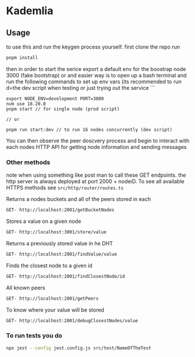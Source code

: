 # Kademlia 

## Usage
to use this and run the keygen process yourself. first clone the repo run 
```bash
pnpm install
```
then in order to start the serice export a default env for the boostrap node 3000 (fake bootstrap) or and easier way is to open up a bash terminal and run the following commands to set up env vars (its recommended to run d=the dev script when testing or just trying out the service ```
```
export NODE_ENV=development PORT=3000
nvm use 18.20.0
pnpm start // for single node (prod script)

// or

pnpm run start:dev // to run 16 nodes concurrently (dev script)
```
You can then observe the peer doscvery process and begin to interact with each nodes HTTP API for getting node information and sending messages

### Other methods
note when using something like post man to call these GET endpoints. the http server is always deployed at port 2000 + nodeiD. To see all available HTTPS methods see `src/http/router/routes.ts`

Returns a nodes buckets and all of the peers stored in each
```bash
GET- http://localhost:2001/getBucketNodes
```

Stores a value on a given node
```bash
GET- http://localhost:3001/store/value
```

Returns a previously stored value in he DHT
```bash
GET- http://localhost:2001/findValue/value
```

Finds the closest node to a given id
```bash
GET- http://localhost:2001/findClosestNode/id
```

All known peers
```bash
GET- http://localhost:2001/getPeers
```

To know where your value will be stored
```bash
GET- http://localhost:2001/debugClosestNodes/value
```

### To run tests you do

```bash
npx jest --config jest.config.js src/test/NameOfTheTest
```